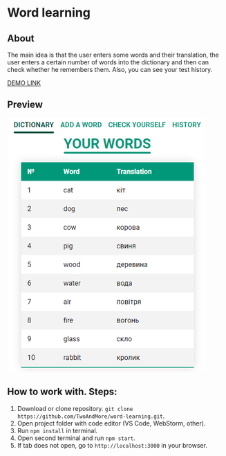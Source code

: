 # Word learning

## About

The main idea is that the user enters some words and their translation, 
the user enters a certain number of words into the dictionary 
and then can check whether he remembers them. Also, you can see your test history.

[DEMO LINK](https://twoandmore.github.io/word-learning/)

## Preview

![img.png](preview.png)

## How to work with. Steps:

1. Download or clone repository. `git clone https://github.com/TwoAndMore/word-learning.git`.
2. Open project folder with code editor (VS Code, WebStorm, other).
3. Run ```npm install``` in terminal.
4. Open second terminal and run ```npm start```.
5. If tab does not open, go to ```http://localhost:3000``` in your browser.
